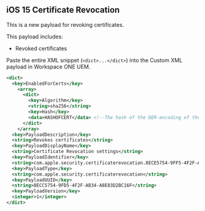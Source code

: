 ## iOS 15 Certificate Revocation ##

This is a new payload for revoking certificates.

This payload includes:
* Revoked certificates

Paste the entire XML snippet (`<dict>...</dict>`) into the Custom XML payload in Workspace ONE UEM.

```xml
<dict>
  <key>EnabledForCerts</key>
    <array>
      <dict>
        <key>Algorithm</key>
        <string>sha256</string>
        <key>Hash</key>
        <data>HASHOFCERT</data> <!--The hash of the DER-encoding of the certificate’s subjectPublicKeyInfo.-->
      </dict>
    </array>
  <key>PayloadDescription</key>
  <string>Revokes certificates</string>
  <key>PayloadDisplayName</key>
  <string>Certificate Revocation settings</string>
  <key>PayloadIdentifier</key>
  <string>com.apple.security.certificaterevocation.8ECE5754-9FF5-4F2F-AB34-A8E83D2BXXXX</string> <!--Change last four values XXXX to random alphanumeric characters-->
  <key>PayloadType</key>
  <string>com.apple.security.certificaterevocation</string>
  <key>PayloadUUID</key>
  <string>8ECC5754-9FD5-4F2F-AB34-A8E83D2BC16F</string>
  <key>PayloadVersion</key>
  <integer>1</integer>
</dict>
```
